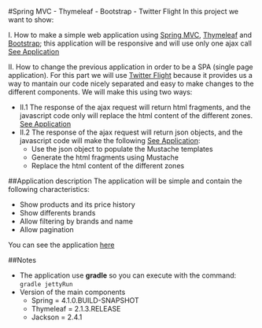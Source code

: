 #Spring MVC - Thymeleaf - Bootstrap - Twitter Flight
In this project we want to show:

I. How to make a simple web application using [Spring MVC](http://projects.spring.io/spring-framework/), [Thymeleaf](http://www.thymeleaf.org/) and [Bootstrap](http://getbootstrap.com/); this application will be responsive and will use only one ajax call [See Application](http://twitterflightexample.gamal-mateo.cloudbees.net/main.htm)

II. How to change the previous application in order to be a SPA (single page application). For this part we will use [Twitter Flight](http://flightjs.github.io/) because it provides us a way to mantain our code nicely separated and easy to make changes to the different components. We will make this using two ways:

   - II.1 The response of the ajax request will return html fragments, and the javascript code only will replace the html content of the different zones. [See Application](http://twitterflightexample.gamal-mateo.cloudbees.net/main1.htm)
   - II.2 The response of the ajax request will return json objects, and the javascript code will make the following [See Application](http://twitterflightexample.gamal-mateo.cloudbees.net/main2.htm):
        * Use the json object to populate the Mustache templates
        * Generate the html fragments using Mustache
        * Replace the html content of the different zones


##Application description
The application will be simple and contain the following characteristics:

- Show products and its price history
- Show differents brands 
- Allow filtering by brands and name
- Allow pagination

You can see the application [here](http://twitterflightexample.gamal-mateo.cloudbees.net/main.htm)

##Notes

   - The application use **gradle** so you can execute with the command:
         `gradle jettyRun`
   - Version of the main components
       -   Spring = 4.1.0.BUILD-SNAPSHOT
       -   Thymeleaf = 2.1.3.RELEASE
       -   Jackson = 2.4.1

